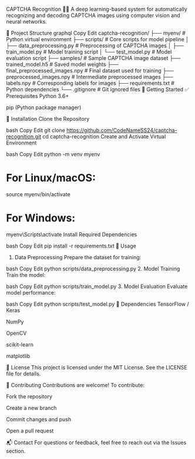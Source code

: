 CAPTCHA Recognition 🧠🔐
A deep learning-based system for automatically recognizing and decoding CAPTCHA images using computer vision and neural networks.

📁 Project Structure
graphql
Copy
Edit
captcha-recognition/
├── myenv/                          # Python virtual environment
├── scripts/                        # Core scripts for model pipeline
│   ├── data_preprocessing.py       # Preprocessing of CAPTCHA images
│   ├── train_model.py              # Model training script
│   └── test_model.py               # Model evaluation script
├── samples/                        # Sample CAPTCHA image dataset
├── trained_model.h5                # Saved model weights
├── final_preprocessed_images.npy   # Final dataset used for training
├── preprocessed_images.npy         # Intermediate preprocessed images
├── labels.npy                      # Corresponding labels for images
├── requirements.txt                # Python dependencies
└── .gitignore                      # Git ignored files
🚀 Getting Started
✅ Prerequisites
Python 3.6+

pip (Python package manager)

🔧 Installation
Clone the Repository

bash
Copy
Edit
git clone https://github.com/CodeNameSS24/captcha-recognition.git
cd captcha-recognition
Create and Activate Virtual Environment

bash
Copy
Edit
python -m venv myenv
# For Linux/macOS:
source myenv/bin/activate
# For Windows:
myenv\Scripts\activate
Install Required Dependencies

bash
Copy
Edit
pip install -r requirements.txt
🧪 Usage
1. Data Preprocessing
Prepare the dataset for training:

bash
Copy
Edit
python scripts/data_preprocessing.py
2. Model Training
Train the model:

bash
Copy
Edit
python scripts/train_model.py
3. Model Evaluation
Evaluate model performance:

bash
Copy
Edit
python scripts/test_model.py
🧾 Dependencies
TensorFlow / Keras

NumPy

OpenCV

scikit-learn

matplotlib

📄 License
This project is licensed under the MIT License. See the LICENSE file for details.

🤝 Contributing
Contributions are welcome!
To contribute:

Fork the repository

Create a new branch

Commit changes and push

Open a pull request

📬 Contact
For questions or feedback, feel free to reach out via the Issues section.

